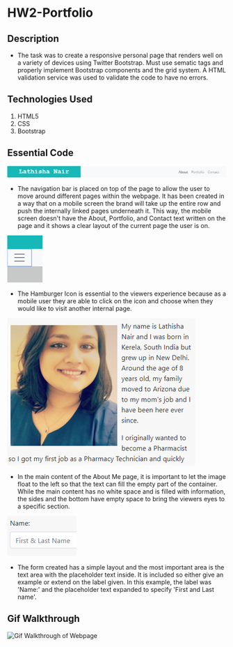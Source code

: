 # HW2-Portfolio

## Description

- The task was to create a responsive personal page that renders well on a variety of devices using Twitter Bootstrap. Must use sematic tags and properly implement Bootstrap components and the grid system. A HTML validation service was used to validate the code to have no errors.

## Technologies Used

1. HTML5
2. CSS
3. Bootstrap

## Essential Code

![Navigation Bar](./Assets/Navbar.png)

- The navigation bar is placed on top of the page to allow the user to move around different pages within the webpage. It has been created in a way that on a mobile screen the brand will take up the entire row and push the internally linked pages underneath it. This way, the mobile screen doesn't have the About, Portfolio, and Contact text written on the page and it shows a clear layout of the current page the user is on.

![Navbar Hamburger Icon](./Assets/Toggler.png)

- The Hamburger Icon is essential to the viewers experience because as a mobile user they are able to click on the icon and choose when they would like to visit another internal page.

![Container with About Me](./Assets/AboutMeContainer.png)

- In the main content of the About Me page, it is important to let the image float to the left so that the text can fill the empty part of the container. While the main content has no white space and is filled with information, the sides and the bottom have empty space to bring the viewers eyes to a specific section.

![Form with placeholder text](./Assets/FirstandLastName.png)

- The form created has a simple layout and the most important area is the text area with the placeholder text inside. It is included so either give an example or extend on the label given. In this example, the label was 'Name:' and the placeholder text expanded to specify 'First and Last name'.

## Gif Walkthrough
![Gif Walkthrough of Webpage](./Assets/WebpageGif.gif)